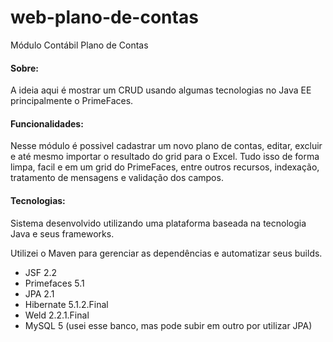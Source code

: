 # web-plano-de-contas

Módulo Contábil Plano de Contas

#### Sobre: 

A ideia aqui é mostrar um CRUD usando algumas tecnologias no Java EE principalmente o PrimeFaces.

#### Funcionalidades:

Nesse módulo é possivel cadastrar um novo plano de contas, editar, excluir e até mesmo importar o resultado do grid para o Excel. Tudo isso de forma limpa, facil e em um grid do PrimeFaces, entre outros recursos, indexação, tratamento de mensagens e validação dos campos.

#### Tecnologias:

Sistema desenvolvido utilizando uma plataforma baseada na tecnologia Java e seus frameworks.

Utilizei o Maven para gerenciar as dependências e automatizar seus builds.

- JSF 2.2 
- Primefaces 5.1
- JPA 2.1
- Hibernate 5.1.2.Final
- Weld 2.2.1.Final
- MySQL 5 (usei esse banco, mas pode subir em outro por utilizar JPA)
